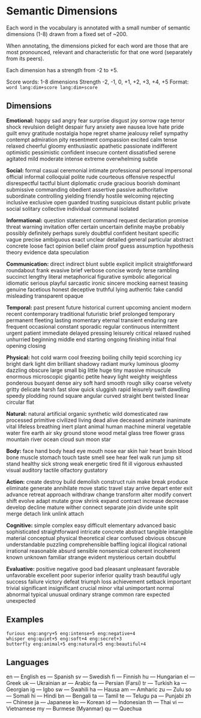 # Semantic Dimensions

Each word in the vocabulary is annotated with a small number of semantic dimensions (1-8) drawn from a fixed set of ~200.

When annotating, the dimensions picked for each word are those that are most pronounced, relevant and characteristic for that one word (separately from its peers).

Each dimension has a strength from -2 to +5.

Score words: 1-8 dimensions
Strength -2, -1, 0, +1, +2, +3, +4, +5
Format: `word lang:dim+score lang:dim+score`

## Dimensions

**Emotional:** happy sad angry fear surprise disgust joy sorrow rage terror shock revulsion delight despair fury anxiety awe nausea love hate pride guilt envy gratitude nostalgia hope regret shame jealousy relief sympathy contempt admiration pity resentment compassion excited calm tense relaxed cheerful gloomy enthusiastic apathetic passionate indifferent optimistic pessimistic confident insecure content dissatisfied serene agitated mild moderate intense extreme overwhelming subtle

**Social:** formal casual ceremonial intimate professional personal impersonal official informal colloquial polite rude courteous offensive respectful disrespectful tactful blunt diplomatic crude gracious boorish dominant submissive commanding obedient assertive passive authoritative subordinate controlling yielding friendly hostile welcoming rejecting inclusive exclusive open guarded trusting suspicious distant public private social solitary collective individual communal isolated

**Informational:** question statement command request declaration promise threat warning invitation offer certain uncertain definite maybe probably possibly definitely perhaps surely doubtful confident hesitant specific vague precise ambiguous exact unclear detailed general particular abstract concrete loose fact opinion belief claim proof guess assumption hypothesis theory evidence data speculation

**Communication:** direct indirect blunt subtle explicit implicit straightforward roundabout frank evasive brief verbose concise wordy terse rambling succinct lengthy literal metaphorical figurative symbolic allegorical idiomatic serious playful sarcastic ironic sincere mocking earnest teasing genuine facetious honest deceptive truthful lying authentic fake candid misleading transparent opaque

**Temporal:** past present future historical current upcoming ancient modern recent contemporary traditional futuristic brief prolonged temporary permanent fleeting lasting momentary eternal transient enduring rare frequent occasional constant sporadic regular continuous intermittent urgent patient immediate delayed pressing leisurely critical relaxed rushed unhurried beginning middle end starting ongoing finishing initial final opening closing

**Physical:** hot cold warm cool freezing boiling chilly tepid scorching icy bright dark light dim brilliant shadowy radiant murky luminous gloomy dazzling obscure large small big little huge tiny massive minuscule enormous microscopic gigantic petite heavy light weighty weightless ponderous buoyant dense airy soft hard smooth rough silky coarse velvety gritty delicate harsh fast slow quick sluggish rapid leisurely swift dawdling speedy plodding round square angular curved straight bent twisted linear circular flat

**Natural:** natural artificial organic synthetic wild domesticated raw processed primitive civilized living dead alive deceased animate inanimate vital lifeless breathing inert plant animal human machine mineral vegetable water fire earth air sky ground stone wood metal glass tree flower grass mountain river ocean cloud sun moon star

**Body:** face hand body head eye mouth nose ear skin hair heart brain blood bone muscle stomach touch taste smell see hear feel walk run jump sit stand healthy sick strong weak energetic tired fit ill vigorous exhausted visual auditory tactile olfactory gustatory

**Action:** create destroy build demolish construct ruin make break produce eliminate generate annihilate move static travel stay arrive depart enter exit advance retreat approach withdraw change transform alter modify convert shift evolve adapt mutate grow shrink expand contract increase decrease develop decline mature wither connect separate join divide unite split merge detach link unlink attach

**Cognitive:** simple complex easy difficult elementary advanced basic sophisticated straightforward intricate concrete abstract tangible intangible material conceptual physical theoretical clear confused obvious obscure understandable puzzling comprehensible baffling logical illogical rational irrational reasonable absurd sensible nonsensical coherent incoherent known unknown familiar strange evident mysterious certain doubtful

**Evaluative:** positive negative good bad pleasant unpleasant favorable unfavorable excellent poor superior inferior quality trash beautiful ugly success failure victory defeat triumph loss achievement setback important trivial significant insignificant crucial minor vital unimportant normal abnormal typical unusual ordinary strange common rare expected unexpected

## Examples
```
furious eng:angry+5 eng:intense+5 eng:negative+4
whisper eng:quiet+5 eng:soft+4 eng:secret+3
butterfly eng:animal+5 eng:natural+5 eng:beautiful+4
```

## Languages
en — English
es — Spanish
sv — Swedish
fi — Finnish
hu — Hungarian
el — Greek
uk — Ukrainian
ar — Arabic
fa — Persian (Farsi)
tr — Turkish
ka — Georgian
ig — Igbo
sw — Swahili
ha — Hausa
am — Amharic
zu — Zulu
so — Somali
hi — Hindi
bn — Bengali
ta — Tamil
te — Telugu
pa — Punjabi
zh — Chinese
ja — Japanese
ko — Korean
id — Indonesian
th — Thai
vi — Vietnamese
my — Burmese (Myanmar)
qu — Quechua